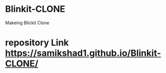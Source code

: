 # Blinkit-CLONE
Makeing Blickit Clone

# repository Link https://samikshad1.github.io/Blinkit-CLONE/
